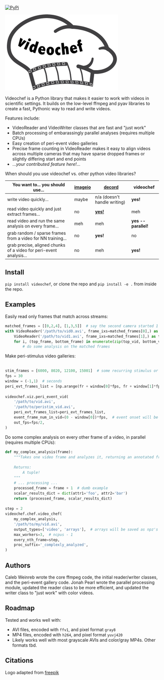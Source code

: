 [![PyPi](https://img.shields.io/pypi/v/videochef)](https://pypi.org/project/videochef/)

![Videochef logo](docs/logo.png)

Videochef is a Python library that makes it easier to work with videos in scientific settings. It builds on the low-level ffmpeg and pyav libraries to create a fast, Pythonic way to read and write videos.

Features include:
* VideoReader and VideoWriter classes that are fast and "just work"
* Batch processing of embarassingly parallel analyses (requires multiple CPUs)
* Easy creation of peri-event video galleries
* Precise frame counting in VideoReader makes it easy to align videos across multiple cameras that may have sparse dropped frames or slightly differing start and end points
* ..._your contributed feature here!_...

When should you use videochef vs. other python video libraries?

| You want to... you should use... | [imageio](https://github.com/imageio/imageio) | [decord](https://github.com/dmlc/decord) | videochef |
| ---          | ---     | ---    | ---       |
write video quickly... | maybe | n/a (doesn't handle writing) | **yes!**
read video quickly and just extract frames... | no | [**yes!**](https://medium.com/@haydenfaulkner/extracting-frames-fast-from-a-video-using-opencv-and-python-73b9b7dc9661) | meh
read video and run the same analysis on every frame... | meh | meh | **yes -- parallel!**
grab random / sparse frames from a video for NN training... | no | **yes!** | no
grab precise, aligned chunks of a video for peri-event analysis... | no | meh | **yes!**

## Install
`pip install videochef`, or clone the repo and `pip install -e .` from inside the repo.

## Examples

Easily read only frames that match across streams:

```python
matched_frames = [[0,2,4], [1,3,5]]  # say the second camera started 1 frame early, and each camera dropped a frame.
with VideoReader('/path/to/vid0.avi', frame_ixs=matched_frames[0],) as bottom_vid, \
    VideoReader('/path/to/vid1.avi', frame_ixs=matched_frames[1],) as top_vid:
    for i, (top_frame, bottom_frame) in enumerate(zip(top_vid, bottom_vid)):
        # do some analysis on the matched frames
```

Make peri-stimulus video galleries:
```python

stim_frames = [6000, 8020, 12100, 15001]  # some recurring stimulus or event
fps = 30
window = (-1,1)  # seconds
peri_evt_frames_list = [np.arange(fr + window[0]*fps, fr + window[1]*fps) for fr in stim_frames]

videochef.viz.peri_event_vid(
    '/path/to/vid.avi',
    '/path/to/peristim_vid.avi',
    peri_evt_frames_list=peri_evt_frames_list,
    event_frame_num_in_vid=(0 - window[0])*fps,  # event onset will be marked in the corner
    out_fps=fps/2,
)

```

Do some complex analysis on every other frame of a video, in parallel (requires multiple CPUs):
```python
def my_complex_analysis(frame):
    """Takes one video frame and analyzes it, returning an annotated frame and some scalars.

    Returns:
        A tuple!
    """
    # ... processing ...
    processed_frame = frame + 1  # dumb example
    scalar_results_dict = dict(attr1='foo', attr2='bar')
    return (processed_frame, scalar_results_dict)

step = 2
videochef.chef.video_chef(
    my_complex_analysis,
    '/path/to/my/vid.avi',
    output_types=['video', 'arrays'],  # arrays will be saved as npz's
    max_workers=3,  # ncpus - 1
    every_nth_frame=step,
    proc_suffix='_complexly_analyzed',
)

```



## Authors
Caleb Weinreb wrote the core ffmpeg code, the initial reader/writer classes, and the peri-event gallery code. Jonah Pearl wrote the parallel processing module, updated the reader class to be more efficient, and updated the writer class to "just work" with color videos. 

## Roadmap
Tested and works well with:
* AVI files, encoded with `ffv1`, and pixel format `gray8`
* MP4 files, encoded with `h264`, and pixel format `yuvj420`
* Likely works well with most grayscale AVIs and color/gray MP4s. Other formats tbd.

## Citations
Logo adapted from [freepik](https://www.freepik.com/free-vector/collection-hand-drawn-chef-hats_1118072.htm#query=chef%20hat&position=8&from_view=search&track=ais)
